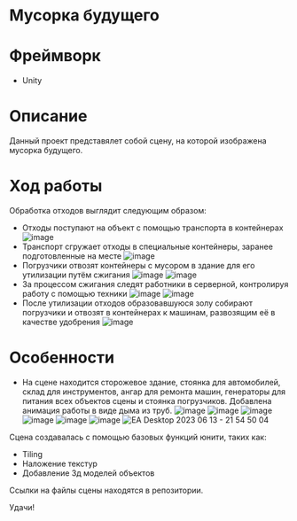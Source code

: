# Мусорка будущего
# Фреймворк
- Unity

# Описание

Данный проект представялет собой сцену, на которой изображена мусорка будущего.

# Ход работы

Обработка отходов выглядит следующим образом:
- Отходы поступают на объект с помощью транспорта в контейнерах 
![image](https://github.com/LxstHokage/3d-scene-trash-factory/assets/109164076/b02a7082-ce54-469b-8d01-0f5ec515670b)
- Транспорт сгружает отходы в специальные контейнеры, заранее подготовленные на месте 
![image](https://github.com/LxstHokage/3d-scene-trash-factory/assets/109164076/011c65b7-0483-4f5b-a465-74d7d1078c10)
- Погрузчики отвозят контейнеры с мусором в здание для его утилизации путём сжигания 
![image](https://github.com/LxstHokage/3d-scene-trash-factory/assets/109164076/486b2760-f863-4dc5-b5a2-75ef3a7f8471)
![image](https://github.com/LxstHokage/3d-scene-trash-factory/assets/109164076/30003e5b-c466-479a-aaca-08d5e004ec06)
- За процессом сжигания следят работники в серверной, контролируя работу с помощью техники 
![image](https://github.com/LxstHokage/3d-scene-trash-factory/assets/109164076/3080672e-6117-45b6-9f5f-cfd697a26659)
![image](https://github.com/LxstHokage/3d-scene-trash-factory/assets/109164076/29f79232-c80f-484d-b5b7-e024aaf7de1b)
- После утилизации отходов образовавшуюся золу собирают погрузчики и отвозят в контейнерах к машинам, развозящим её в качестве удобрения 
![image](https://github.com/LxstHokage/3d-scene-trash-factory/assets/109164076/4ec845f6-5b5e-4418-ba5e-e6d3fe5909f4)

# Особенности
- На сцене находится сторожевое здание, стоянка для автомобилей, склад для инструментов, ангар для ремонта машин, генераторы для питания всех объектов сцены и стоянка погрузчиков. Добавлена анимация работы в виде дыма из труб.
![image](https://github.com/LxstHokage/3d-scene-trash-factory/assets/109164076/34b1edec-3a40-4318-bdf2-427a7c0bc149)
![image](https://github.com/LxstHokage/3d-scene-trash-factory/assets/109164076/16739644-fedb-40d8-8b3c-788e17d5278a)
![image](https://github.com/LxstHokage/3d-scene-trash-factory/assets/109164076/2ff7ab25-881c-45b9-b62b-8a8f8849e93f)
![image](https://github.com/LxstHokage/3d-scene-trash-factory/assets/109164076/8b05bb38-aa7d-4df5-a745-b8b7d3be4c5d)
![image](https://github.com/LxstHokage/3d-scene-trash-factory/assets/109164076/efada9af-6f0c-4813-b0e2-9b0268ab0491)
![image](https://github.com/LxstHokage/3d-scene-trash-factory/assets/109164076/7133aaf3-ef6b-4cda-a187-e66014918ca8)
![EA Desktop 2023 06 13 - 21 54 50 04](https://github.com/LxstHokage/3d-scene-trash-factory/assets/109164076/d3797c37-203d-4043-89bd-3c3a8f18fd50)

Сцена создавалась с помощью базовых функций юнити, таких как:
- Tiling
- Наложение текстур
- Добавление 3д моделей объектов

Ссылки на файлы сцены находятся в репозитории.

Удачи!

